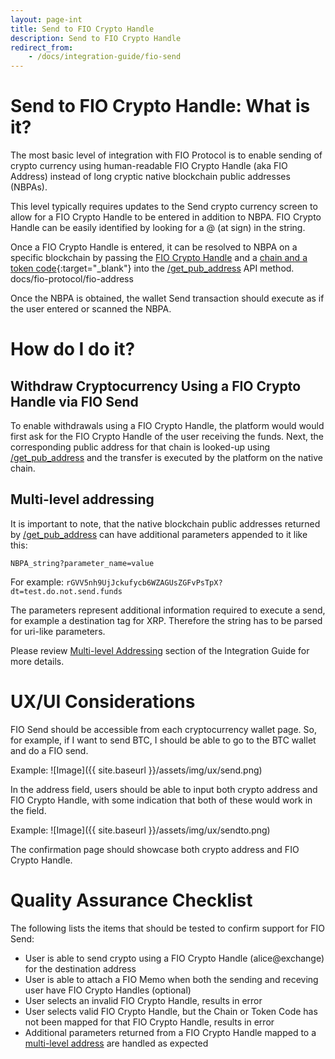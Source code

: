 ```yaml
---
layout: page-int
title: Send to FIO Crypto Handle
description: Send to FIO Crypto Handle
redirect_from:
    - /docs/integration-guide/fio-send
---
```


# Send to FIO Crypto Handle: What is it?

The most basic level of integration with FIO Protocol is to enable sending of crypto currency using human-readable FIO Crypto Handle (aka FIO Address) instead of long cryptic native blockchain public addresses (NBPAs).

This level typically requires updates to the Send crypto currency screen to allow for a FIO Crypto Handle to be entered in addition to NBPA. FIO Crypto Handle can be easily identified by looking for a @ (at sign) in the string.

Once a FIO Crypto Handle is entered, it can be resolved to NBPA on a specific blockchain by passing the [FIO Crypto Handle]({{site.baseurl}}/docs/fio-protocol/fio-address) and a [chain and a token code](https://github.com/fioprotocol/fips/blob/master/fip-0015.md){:target="_blank"} into the [/get_pub_address]({{site.baseurl}}/pages/api/fio-api/#post-/get_pub_address) API method.
docs/fio-protocol/fio-address

Once the NBPA is obtained, the wallet Send transaction should execute as if the user entered or scanned the NBPA.

# How do I do it?
## Withdraw Cryptocurrency Using a FIO Crypto Handle via FIO Send

To enable withdrawals using a FIO Crypto Handle, the platform would would first ask for the FIO Crypto Handle of the user receiving the funds. Next, the corresponding public address for that chain is looked-up using [/get_pub_address]({{site.baseurl}}/pages/api/fio-api/#post-/get_pub_address) and the transfer is executed by the platform on the native chain.


## Multi-level addressing

It is important to note, that the native blockchain public addresses returned by [/get_pub_address]({{site.baseurl}}/pages/api/fio-api/#post-/get_pub_address) can have additional parameters appended to it like this:

`NBPA_string?parameter_name=value`

For example: `rGVV5nh9UjJckufycb6WZAGUsZGFvPsTpX?dt=test.do.not.send.funds`

The parameters represent additional information required to execute a send, for example a destination tag for XRP. Therefore the string has to be parsed for uri-like parameters.

Please review [Multi-level Addressing]({{site.baseurl}}/docs/integration-guide/handle-mapping#multi-level-addressing) section of the Integration Guide for more details.

# UX/UI Considerations
FIO Send should be accessible from each cryptocurrency wallet page.  So, for example, if I want to send BTC, I should be able to go to the BTC wallet and do a FIO send.

Example:
![Image]({{ site.baseurl }}/assets/img/ux/send.png)

In the address field, users should be able to input both crypto address and FIO Crypto Handle, with some indication that both of these would work in the field.

Example:
![Image]({{ site.baseurl }}/assets/img/ux/sendto.png)

The confirmation page should showcase both crypto address and FIO Crypto Handle.
# Quality Assurance Checklist

The following lists the items that should be tested to confirm support for FIO Send:
-  User is able to send crypto using a FIO Crypto Handle (alice@exchange) for the destination address
-  User is able to attach a FIO Memo when both the sending and receving user have FIO Crypto Handles (optional)
-  User selects an invalid FIO Crypto Handle, results in error
-  User selects valid FIO Crypto Handle, but the Chain or Token Code has not been mapped for that FIO Crypto Handle, results in error
-  Additional parameters returned from a FIO Crypto Handle mapped to a [multi-level address]({{site.baseurl}}/docs/integration-guide/handle-mapping#multi-level-addressing) are handled as expected